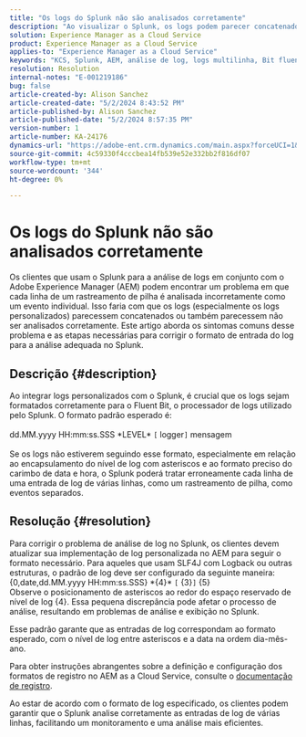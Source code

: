```yaml
---
title: "Os logs do Splunk não são analisados corretamente"
description: "Ao visualizar o Splunk, os logs podem parecer concatenados e não estão sendo analisados corretamente devido a formatos de log personalizados incorretos"
solution: Experience Manager as a Cloud Service
product: Experience Manager as a Cloud Service
applies-to: "Experience Manager as a Cloud Service"
keywords: "KCS, Splunk, AEM, análise de log, logs multilinha, Bit fluente, formato de log, rastreamento de pilha, configuração de log"
resolution: Resolution
internal-notes: "E-001219186"
bug: false
article-created-by: Alison Sanchez
article-created-date: "5/2/2024 8:43:52 PM"
article-published-by: Alison Sanchez
article-published-date: "5/2/2024 8:57:35 PM"
version-number: 1
article-number: KA-24176
dynamics-url: "https://adobe-ent.crm.dynamics.com/main.aspx?forceUCI=1&pagetype=entityrecord&etn=knowledgearticle&id=c1f309aa-c408-ef11-9f8a-6045bd034c54"
source-git-commit: 4c59330f4cccbea14fb539e52e332bb2f816df07
workflow-type: tm+mt
source-wordcount: '344'
ht-degree: 0%

---
```


# Os logs do Splunk não são analisados corretamente


Os clientes que usam o Splunk para a análise de logs em conjunto com o Adobe Experience Manager (AEM) podem encontrar um problema em que cada linha de um rastreamento de pilha é analisada incorretamente como um evento individual. Isso faria com que os logs (especialmente os logs personalizados) parecessem concatenados ou também parecessem não ser analisados corretamente. Este artigo aborda os sintomas comuns desse problema e as etapas necessárias para corrigir o formato de entrada do log para a análise adequada no Splunk.

## Descrição {#description}


Ao integrar logs personalizados com o Splunk, é crucial que os logs sejam formatados corretamente para o Fluent Bit, o processador de logs utilizado pelo Splunk. O formato padrão esperado é:
<br><br>dd.MM.yyyy HH:mm:ss.SSS \*LEVEL\* `[` logger`]`  mensagem<br><br>
Se os logs não estiverem seguindo esse formato, especialmente em relação ao encapsulamento do nível de log com asteriscos e ao formato preciso do carimbo de data e hora, o Splunk poderá tratar erroneamente cada linha de uma entrada de log de várias linhas, como um rastreamento de pilha, como eventos separados.


## Resolução {#resolution}


Para corrigir o problema de análise de log no Splunk, os clientes devem atualizar sua implementação de log personalizada no AEM para seguir o formato necessário. Para aqueles que usam SLF4J com Logback ou outras estruturas, o padrão de log deve ser configurado da seguinte maneira:
<br>{0,date,dd.MM.yyyy HH:mm:ss.SSS} \*{4}\* `[` {3}`]`  {5}<br>
Observe o posicionamento de asteriscos ao redor do espaço reservado de nível de log {4}. Essa pequena discrepância pode afetar o processo de análise, resultando em problemas de análise e exibição no Splunk.

Esse padrão garante que as entradas de log correspondam ao formato esperado, com o nível de log entre asteriscos e a data na ordem dia-mês-ano.

Para obter instruções abrangentes sobre a definição e configuração dos formatos de registro no AEM as a Cloud Service, consulte o [documentação de registro](https://experienceleague.adobe.com/docs/experience-manager-cloud-service/content/implementing/developing/logging.html?lang=en).

Ao estar de acordo com o formato de log especificado, os clientes podem garantir que o Splunk analise corretamente as entradas de log de várias linhas, facilitando um monitoramento e uma análise mais eficientes.
